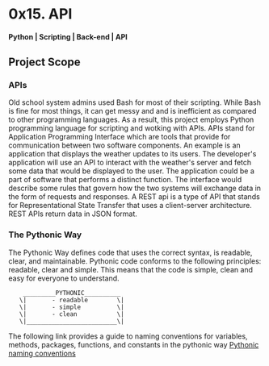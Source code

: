 # 0x15. API

#### Python | Scripting | Back-end | API

## Project Scope

### APIs

Old school system admins used Bash for most of their scripting. While Bash
is fine for most things, it can get messy and and is inefficient as compared 
to other programming languages.
As a result, this project employs Python programming language for scripting
and wotking with APIs.
APIs stand for Application Programming Interface which are tools that provide for
communication between two software components.
An example is an application that displays the weather updates to its users.
The developer's application will use an API to interact with the weather's server
and fetch some data that would be displayed to the user.
The application could be a part of software that performs a distinct function.
The interface would describe some rules that govern how the two systems will
exchange data in the form of requests and responses.
A REST api is a type of API that stands for Representational State Transfer that
uses a client-server architecture.
REST APIs return data in JSON format.

### The Pythonic Way

The Pythonic Way defines code that uses the correct syntax, is readable, clear,
and maintainable.
Pythonic code conforms to the following principles: readable, clear and simple.
This means that the code is simple, clean and easy for everyone to understand.

        _________PYTHONIC__________
       \|       - readable        \|
       \|       - simple          \|
       \|       - clean           \|
       \|_________________________\|

The following link provides a guide to naming conventions for variables, methods,
packages, functions, and constants in the pythonic way
[Pythonic naming conventions](https://medium.com/@dasagrivamanu/python-naming-conventions-the-10-points-you-should-know-149a9aa9f8c7)

